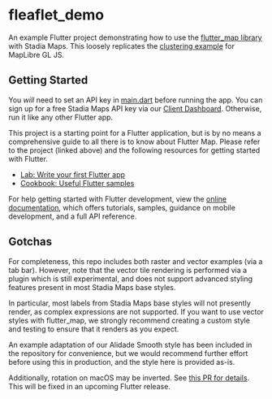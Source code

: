 # fleaflet_demo

An example Flutter project demonstrating how to use the [flutter_map library](https://github.com/fleaflet/flutter_map)
with Stadia Maps. This loosely replicates the [clustering example](https://maplibre.org/maplibre-gl-js-docs/example/cluster/)
for MapLibre GL JS.

## Getting Started

You *will* need to set an API key in [main.dart](lib/main.dart) before running the app. You can sign up for a free
Stadia Maps API key via our [Client Dashboard](https://client.stadiamaps.com/). Otherwise, run it like
any other Flutter app.

This project is a starting point for a Flutter application, but is by no means a comprehensive guide
to all there is to know about Flutter Map. Please refer to the project (linked above)
and the following resources for getting started with Flutter.


- [Lab: Write your first Flutter app](https://docs.flutter.dev/get-started/codelab)
- [Cookbook: Useful Flutter samples](https://docs.flutter.dev/cookbook)

For help getting started with Flutter development, view the
[online documentation](https://docs.flutter.dev/), which offers tutorials,
samples, guidance on mobile development, and a full API reference.

## Gotchas

For completeness, this repo includes both raster and vector examples (via a tab bar).
However, note that the vector tile rendering is performed via a plugin which is still
experimental, and does not support advanced styling features present in most Stadia Maps base
styles.

In particular, most labels from Stadia Maps base styles will not presently render, as complex
expressions are not supported. If you want to use vector styles with flutter_map, we strongly
recommend creating a custom style and testing to ensure that it renders as you expect.

An example adaptation of our Alidade Smooth style has been included in the repository for convenience,
but we would recommend further effort before using this in production, and the style here is provided as-is.

Additionally, rotation on macOS may be inverted. See
[this PR for details](https://github.com/flutter/engine/pull/36444). This will be fixed in an upcoming Flutter release.
